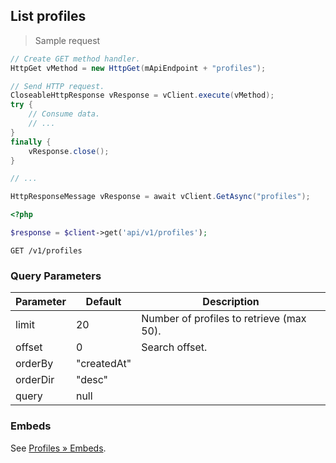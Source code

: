 ## List profiles

> Sample request

```java
// Create GET method handler.
HttpGet vMethod = new HttpGet(mApiEndpoint + "profiles");

// Send HTTP request.
CloseableHttpResponse vResponse = vClient.execute(vMethod);
try {
    // Consume data.
    // ...
}
finally {
    vResponse.close();
}
```

```c
// ...
```

```csharp
HttpResponseMessage vResponse = await vClient.GetAsync("profiles");
```

```php
<?php

$response = $client->get('api/v1/profiles');
```

`GET /v1/profiles`

### Query Parameters

Parameter | Default | Description
--------- | ------- | -----------
limit | 20 | Number of profiles to retrieve (max 50).
offset | 0 | Search offset.
orderBy | "createdAt" |
orderDir | "desc" |
query | null |

### Embeds

See [Profiles &raquo; Embeds](#embeds-for-profiles).
